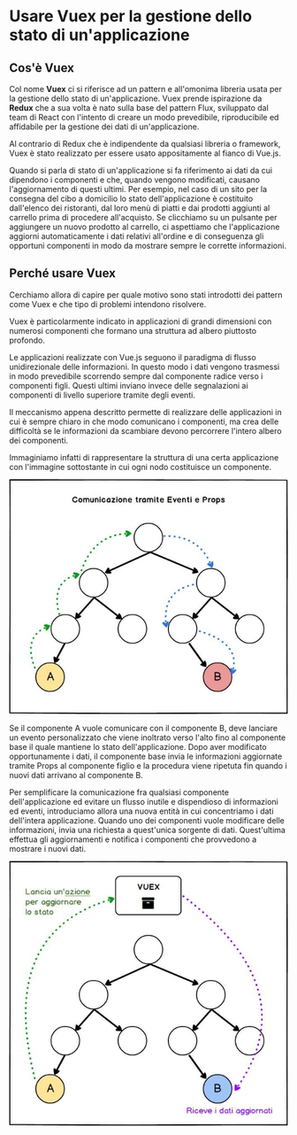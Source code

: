 # Usare Vuex per la gestione dello stato di un'applicazione

## Cos'è Vuex
Col nome **Vuex** ci si riferisce ad un pattern e all'omonima libreria usata per la gestione dello stato di un'applicazione. Vuex prende ispirazione da **Redux** che a sua volta è nato sulla base del pattern Flux, sviluppato dal team di React con l'intento di creare un modo prevedibile, riproducibile ed affidabile per la gestione dei dati di un'applicazione.

Al contrario di Redux che è indipendente da qualsiasi libreria o framework, Vuex è stato realizzato per essere usato appositamente al fianco di Vue.js.

Quando si parla di stato di un'applicazione si fa riferimento ai dati da cui dipendono i componenti e che, quando vengono modificati, causano l'aggiornamento di questi ultimi. Per esempio, nel caso di un sito per la consegna del cibo a domicilio lo stato dell'applicazione è costituito dall'elenco dei ristoranti, dal loro menù di piatti e dai prodotti aggiunti al carrello prima di procedere all'acquisto. Se clicchiamo su un pulsante per aggiungere un nuovo prodotto al carrello, ci aspettiamo che l'applicazione aggiorni automaticamente i dati relativi all'ordine e di conseguenza gli opportuni componenti in modo da mostrare sempre le corrette informazioni.

## Perché usare Vuex

Cerchiamo allora di capire per quale motivo sono stati introdotti dei pattern come Vuex e che tipo di problemi intendono risolvere.

Vuex è particolarmente indicato in applicazioni di grandi dimensioni con numerosi componenti che formano una struttura ad albero piuttosto profondo.

Le applicazioni realizzate con Vue.js seguono il paradigma di flusso unidirezionale delle informazioni. In questo modo i dati vengono trasmessi in modo prevedibile scorrendo sempre dal componente radice verso i componenti figli. Questi ultimi inviano invece delle segnalazioni ai componenti di livello superiore tramite degli eventi.

Il meccanismo appena descritto permette di realizzare delle applicazioni in cui è sempre chiaro in che modo comunicano i componenti, ma crea delle difficoltà se le informazioni da scambiare devono percorrere l'intero albero dei componenti.

Immaginiamo infatti di rappresentare la struttura di una certa applicazione con l'immagine sottostante in cui ogni nodo costituisce un componente.

![](./images/comunicazione-via-eventi-props.jpg)

Se il componente A vuole comunicare con il componente B, deve lanciare un evento personalizzato che viene inoltrato verso l'alto fino al componente base il quale mantiene lo stato dell'applicazione. Dopo aver modificato opportunamente i dati, il componente base invia le informazioni aggiornate tramite Props al componente figlio e la procedura viene ripetuta fin quando i nuovi dati arrivano al componente B.

Per semplificare la comunicazione fra qualsiasi componente dell'applicazione ed evitare un flusso inutile e dispendioso di informazioni ed eventi, introduciamo allora una nuova entità in cui concentriamo i dati dell'intera applicazione. Quando uno dei componenti vuole modificare delle informazioni, invia una richiesta a quest'unica sorgente di dati. Quest'ultima effettua gli aggiornamenti e notifica i componenti che provvedono a mostrare i nuovi dati.

![](./images/scambio-dati-in-vuex.jpg)